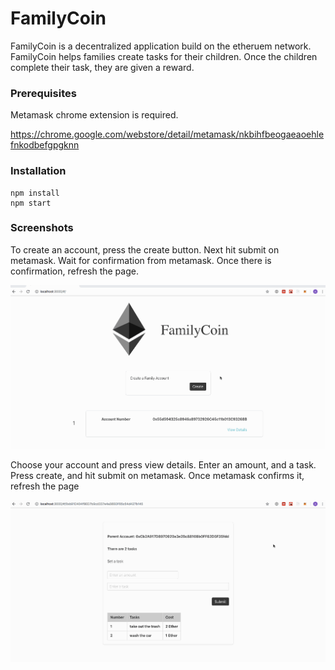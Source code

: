 # FamilyCoin
FamilyCoin is a decentralized application build on the etheruem network. FamilyCoin helps families create tasks for their children. Once the children complete their task, they are given a reward. 

### Prerequisites
Metamask chrome extension is required.

https://chrome.google.com/webstore/detail/metamask/nkbihfbeogaeaoehlefnkodbefgpgknn

### Installation

```
npm install
npm start
```

### Screenshots
To create an account, press the create button. Next hit submit on metamask. Wait for confirmation from metamask. Once there is confirmation, refresh the page. 


![](media/part1.gif)




Choose your account and press view details. Enter an amount, and a task. Press create, and hit submit on metamask. Once metamask confirms it, refresh the page 


![](media/part2.gif)

